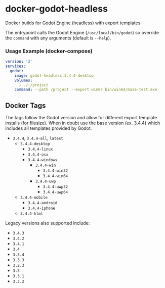 # docker-godot-headless

Docker builds for [Godot Engine](https://godotengine.org/) (headless) with export templates

The entrypoint calls the Godot Engine (`/usr/local/bin/godot`) so override the `command` with any arguments (default is `--help`).

### Usage Example (docker-compose)

```yaml
version: '2'
services:
  godot:
    image: godot-headless:3.4.4-desktop
    volumes:
      - ./:/project
    command: --path /project --export win64 bin/win64/maze-test.exe
```

## Docker Tags

The tags follow the Godot version and allow for different export template installs (for filesize). When in doubt use the base version (ex. 3.4.4) which includes all templates provided by Godot.

- `3.4.4`, `3.4.4-all`, `latest`
  - `3.4.4-desktop`
    - `3.4.4-linux`
    - `3.4.4-osx`
    - `3.4.4-windows`
      - `3.4.4-win`
        - `3.4.4-win32`
        - `3.4.4-win64`
      - `3.4.4-uwp`
        - `3.4.4-uwp32`
        - `3.4.4-uwp64`
  - `3.4.4-mobile`
    - `3.4.4-android`
    - `3.4.4-iphone`
  - `3.4.4-html`

Legacy versions also supported include:

- `3.4.3`
- `3.4.2`
- `3.4.1`
- `3.4`
- `3.3.4`
- `3.3.3`
- `3.2.3`
- `3.3`
- `3.3.1`
- `3.3.2`